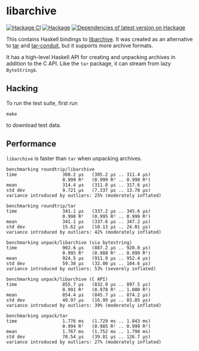 # libarchive

[![Hackage CI](https://matrix.hackage.haskell.org/api/v2/packages/libarchive/badge)](https://matrix.hackage.haskell.org/package/libarchive)
[![Hackage](https://img.shields.io/hackage/v/libarchive.svg)](http://hackage.haskell.org/package/libarchive)
[![Dependencies of latest version on Hackage](https://img.shields.io/hackage-deps/v/libarchive.svg)](https://hackage.haskell.org/package/libarchive)

This contains Haskell bindings to
[libarchive](http://libarchive.org/). It was created as an alternative to
[tar](http://hackage.haskell.org/package/tar) and
[tar-conduit](http://hackage.haskell.org/package/tar-conduit), but it supports
more archive formats.

It has a high-level Haskell API for creating and unpacking archives in addition
to the C API. Like the `tar` package, it can stream from lazy `ByteString`s.

## Hacking

To run the test suite, first run

```
make
```

to download test data.

## Performance

`libarchive` is faster than `tar` when unpacking archives.

```
benchmarking roundtrip/libarchive
time                 308.2 μs   (305.2 μs .. 311.4 μs)
                     0.999 R²   (0.999 R² .. 0.999 R²)
mean                 314.4 μs   (311.8 μs .. 317.6 μs)
std dev              9.721 μs   (7.337 μs .. 13.78 μs)
variance introduced by outliers: 25% (moderately inflated)

benchmarking roundtrip/tar
time                 341.1 μs   (337.2 μs .. 345.6 μs)
                     0.998 R²   (0.995 R² .. 0.999 R²)
mean                 341.1 μs   (337.6 μs .. 347.2 μs)
std dev              15.62 μs   (10.13 μs .. 24.01 μs)
variance introduced by outliers: 42% (moderately inflated)

benchmarking unpack/libarchive (via bytestring)
time                 902.6 μs   (887.2 μs .. 920.0 μs)
                     0.995 R²   (0.988 R² .. 0.999 R²)
mean                 924.5 μs   (911.9 μs .. 952.4 μs)
std dev              59.38 μs   (32.00 μs .. 104.6 μs)
variance introduced by outliers: 53% (severely inflated)

benchmarking unpack/libarchive (C API)
time                 855.7 μs   (832.9 μs .. 897.5 μs)
                     0.991 R²   (0.978 R² .. 1.000 R²)
mean                 854.4 μs   (845.7 μs .. 874.2 μs)
std dev              40.97 μs   (16.99 μs .. 83.85 μs)
variance introduced by outliers: 39% (moderately inflated)

benchmarking unpack/tar
time                 1.776 ms   (1.729 ms .. 1.843 ms)
                     0.994 R²   (0.985 R² .. 0.999 R²)
mean                 1.767 ms   (1.752 ms .. 1.798 ms)
std dev              70.54 μs   (39.81 μs .. 126.7 μs)
variance introduced by outliers: 27% (moderately inflated)
```


